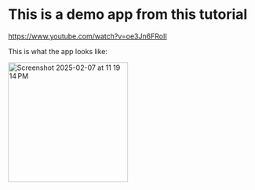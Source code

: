 # This is a demo app from this tutorial 

https://www.youtube.com/watch?v=oe3Jn6FRoII

This is what the app looks like:

<img width="244" alt="Screenshot 2025-02-07 at 11 19 14 PM" src="https://github.com/user-attachments/assets/168231e9-fedd-4f39-8d6f-cab186bcc7d9" />

